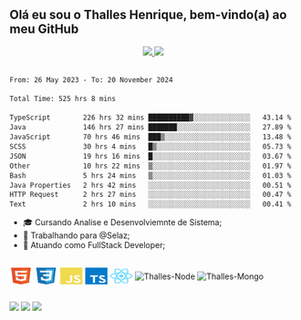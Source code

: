 ## Olá eu sou o Thalles Henrique, bem-vindo(a) ao meu GitHub

<div align="center">
  <a href="https://github.com/Thalles-HsA">
  <img height="180em" src="https://github-readme-stats.vercel.app/api?username=Thalles-HsA&show_icons=true&theme=radical&include_all_commits=true&count_private=true"/>
  <img height="180em" src="https://github-readme-stats.vercel.app/api/top-langs/?username=Thalles-HsA&exclude_repo=github-readme-stats,Pong,Freeway-JS&langs_count=5&theme=radical"/>
</div><br>
  
  <!--START_SECTION:waka-->

```txt
From: 26 May 2023 - To: 20 November 2024

Total Time: 525 hrs 8 mins

TypeScript        226 hrs 32 mins ██████████▓░░░░░░░░░░░░░░   43.14 %
Java              146 hrs 27 mins ███████░░░░░░░░░░░░░░░░░░   27.89 %
JavaScript        70 hrs 46 mins  ███▒░░░░░░░░░░░░░░░░░░░░░   13.48 %
SCSS              30 hrs 4 mins   █▒░░░░░░░░░░░░░░░░░░░░░░░   05.73 %
JSON              19 hrs 16 mins  █░░░░░░░░░░░░░░░░░░░░░░░░   03.67 %
Other             10 hrs 22 mins  ▒░░░░░░░░░░░░░░░░░░░░░░░░   01.97 %
Bash              5 hrs 24 mins   ▒░░░░░░░░░░░░░░░░░░░░░░░░   01.03 %
Java Properties   2 hrs 42 mins   ░░░░░░░░░░░░░░░░░░░░░░░░░   00.51 %
HTTP Request      2 hrs 27 mins   ░░░░░░░░░░░░░░░░░░░░░░░░░   00.47 %
Text              2 hrs 10 mins   ░░░░░░░░░░░░░░░░░░░░░░░░░   00.41 %
```

<!--END_SECTION:waka-->

  - 🎓 Cursando Analise e Desenvolviemnte de Sistema;
  - 🌱 Trabalhando para @Selaz;
  - 🎯 Atuando como FullStack Developer;
 
<div style="display: inline_block"><br>
  <img align="center" alt="Thalles-HTML" height="30" width="40" src="https://raw.githubusercontent.com/devicons/devicon/master/icons/html5/html5-original.svg">
  <img align="center" alt="Thalles-CSS" height="30" width="40" src="https://raw.githubusercontent.com/devicons/devicon/master/icons/css3/css3-original.svg">
  <img align="center" alt="Thalles-Js" height="30" width="40" src="https://raw.githubusercontent.com/devicons/devicon/master/icons/javascript/javascript-plain.svg">
  <img align="center" alt="Thalles-Ts" height="30" width="40" src="https://raw.githubusercontent.com/devicons/devicon/master/icons/typescript/typescript-plain.svg">
  <img align="center" alt="Thalles-React" height="30" width="40" src="https://raw.githubusercontent.com/devicons/devicon/master/icons/react/react-original.svg">
  <img align="center" alt="Thalles-Node" height="30" width="40" src="https://cdn.jsdelivr.net/gh/devicons/devicon/icons/nodejs/nodejs-original.svg" />
  <img align="center" alt="Thalles-Mongo" height="30" width="40" src="https://cdn.jsdelivr.net/gh/devicons/devicon/icons/mongodb/mongodb-original.svg" />
  
</div>

 ##
  
<div>
  <a href="https://www.linkedin.com/in/thalles-hsa" target="_blank"><img src="https://img.shields.io/badge/-LinkedIn-%230077B5?style=for-the-badge&logo=linkedin&logoColor=white" target="_blank"></a> 
  <a href="https://instagram.com/thalleshsa" target="_blank"><img src="https://img.shields.io/badge/-Instagram-%23E4405F?style=for-the-badge&logo=instagram&logoColor=white" target="_blank"></a>
  <a href = "mailto:thsa.henrique@gmail.com"><img src="https://img.shields.io/badge/-Gmail-%23333?style=for-the-badge&logo=gmail&logoColor=white" target="_blank"></a>
   
</div>
